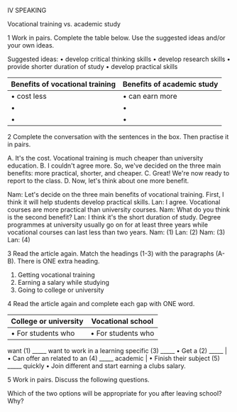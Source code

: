 IV SPEAKING

Vocational training vs. academic study

1 Work in pairs. Complete the table below. Use the suggested ideas and/or your own ideas.

Suggested ideas:
• develop critical thinking skills
• develop research skills
• provide shorter duration of study
• develop practical skills

Benefits of vocational training | Benefits of academic study
-----------------------------|----------------------------
• cost less                   | • can earn more
•                             | •
•                             | •

2 Complete the conversation with the sentences in the box. Then practise it in pairs.

A. It's the cost. Vocational training is much cheaper than university education.
B. I couldn't agree more. So, we've decided on the three main benefits: more practical, shorter, and cheaper.
C. Great! We're now ready to report to the class.
D. Now, let's think about one more benefit.

Nam: Let's decide on the three main benefits of vocational training. First, I think it will help students develop practical skills.
Lan: I agree. Vocational courses are more practical than university courses.
Nam: What do you think is the second benefit?
Lan: I think it's the short duration of study. Degree programmes at university usually go on for at least three years while vocational courses can last less than two years.
Nam: (1)
Lan: (2)
Nam: (3)
Lan: (4)

3 Read the article again. Match the headings (1-3) with the paragraphs (A-B). There is ONE extra heading.

1. Getting vocational training
2. Earning a salary while studying
3. Going to college or university

4 Read the article again and complete each gap with ONE word.

College or university | Vocational school
---------------------|-------------------
• For students who   | • For students who
  want (1) _____       want to work in a
  learning            specific (3) _____
• Get a (2) _____    | • Can offer an
  related to an        (4) _____
  academic           | • Finish their
  subject              (5) _____ quickly
• Join different       and start earning a
  clubs                salary.

5 Work in pairs. Discuss the following questions.

Which of the two options will be appropriate for you after leaving school? Why?